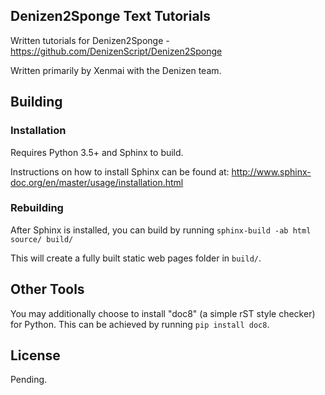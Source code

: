 Denizen2Sponge Text Tutorials
-----------------------------

Written tutorials for Denizen2Sponge - https://github.com/DenizenScript/Denizen2Sponge

Written primarily by Xenmai with the Denizen team.

## Building

### Installation

Requires Python 3.5+ and Sphinx to build.

Instructions on how to install Sphinx can be found at: http://www.sphinx-doc.org/en/master/usage/installation.html

### Rebuilding

After Sphinx is installed, you can build by running `sphinx-build -ab html source/ build/`

This will create a fully built static web pages folder in `build/`.

## Other Tools

You may additionally choose to install "doc8" (a simple rST style checker) for Python.
This can be achieved by running `pip install doc8`.

## License

Pending.
